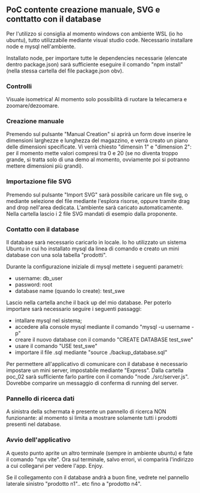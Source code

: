 ## PoC contente creazione manuale, SVG e conttatto con il database
Per l'utilizzo si consiglia al momento windows con ambiente WSL (io ho ubuntu), tutto utilizzabile mediante visual studio code.
Necessario installare node e mysql nell'ambiente.

Installato node, per importare tutte le dependencies necessarie (elencate dentro package.json) sarà sufficiente eseguire il comando "npm install" (nella stessa cartella del file package.json obv).

### Controlli
Visuale isometrica! 
Al momento solo possibilità di ruotare la telecamera e zoomare/dezoomare.

### Creazione manuale
Premendo sul pulsante "Manual Creation" si aprirà un form dove inserire le dimensioni larghezze e lunghezza del magazzino, e verrà creato un piano delle dimensioni specificate.
Vi verrà chiesto "dimensin 1" e "dimension 2": per il momento mette valori compresi tra 0 e 20 (se no diventa troppo grande, si tratta solo di una demo al momento, ovviamente poi si potranno mettere dimensioni più grandi).

### Importazione file SVG
Premendo sul pulsante "Import SVG" sarà possibile caricare un file svg, o mediante selezione del file mediante l'esplora risorse, oppure tramite drag and drop nell'area dedicata. L'ambiente sarà caricato automaticamente. Nella cartella lascio i 2 file SVG mandati di esempio dalla proponente.

### Contatto con il database
Il database sarà necessario caricarlo in locale. Io ho utilizzato un sistema Ubuntu in cui ho installato mysql da linea di comando e creato un mini database con una sola tabella "prodotti". 

Durante la configurazione iniziale di mysql mettete i seguenti parametri:
- username: db_user
- password: root
- database name (quando lo create): test_swe

Lascio nella cartella anche il back up del mio database. Per poterlo importare sarà necessario seguire i seguenti passaggi:
- intallare mysql nel sistema;
- accedere alla console mysql mediante il comando "mysql -u username -p"
- creare il nuovo database con il comando "CREATE DATABASE test_swe"
- usare il comando "USE test_swe"
- importare il file .sql mediante "source ./backup_database.sql"

Per permettere all'applicativo di comunicare con il database è necessario impostare un mini server, impostabile mediante "Express".
Dalla cartella poc_02 sarà sufficiente farlo partire con il comando "node ./src/server.js". Dovrebbe comparire un messaggio di conferma di running del server.

### Pannello di ricerca dati
A sinistra della schermata è presente un pannello di ricerca NON funzionante: al momento si limita a mostrare solamente tutti i prodotti presenti nel database.

### Avvio dell'applicativo
A questo punto aprite un altro terminale (sempre in ambiente ubuntu) e fate il comando "npx vite". Ora sul terminale, salvo errori, vi comparirà l'indirizzo a cui collegarvi per vedere l'app. Enjoy.

Se il collegamento con il database andrà a buon fine, vedrete nel pannello laterale sinistro "prodotto n1".. etc fino a "prodotto n4".
